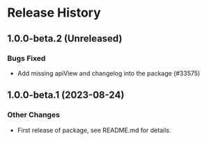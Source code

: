 # Release History

## 1.0.0-beta.2 (Unreleased)

### Bugs Fixed

- Add missing apiView and changelog into the package (#33575)

## 1.0.0-beta.1 (2023-08-24)

### Other Changes

- First release of package, see README.md for details.

